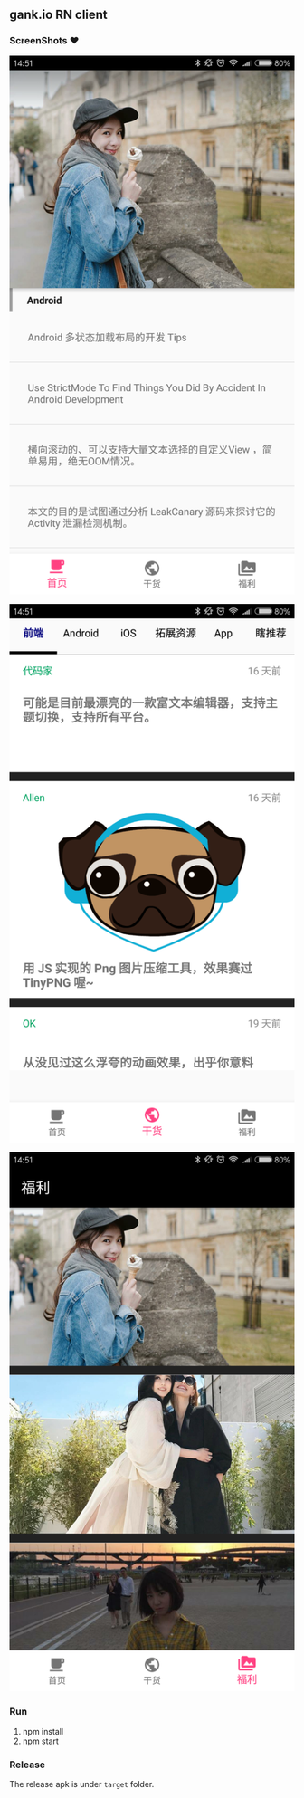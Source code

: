 ## gank.io RN client

### ScreenShots :heart:

![img](./docs/Screenshot_2017-05-31-14-51-31-473_com.gankio.png)

![img](./docs/Screenshot_2017-05-31-14-51-47-107_com.gankio.png)

![img](./docs/Screenshot_2017-05-31-14-51-53-282_com.gankio.png)

### Run

1. npm install
2. npm start

### Release

The release apk is under `target` folder.
